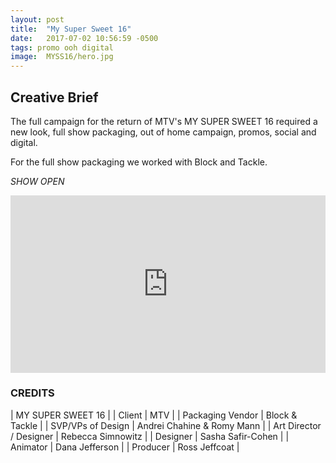 ```yaml
---
layout: post
title:  "My Super Sweet 16"
date:   2017-07-02 10:56:59 -0500
tags: promo ooh digital
image:	MYSS16/hero.jpg	
---
```


## Creative Brief

The full campaign for the return of MTV's MY SUPER SWEET 16 required a new look, full show packaging, out of home campaign, promos, social and digital.  

For the full show packaging we worked with Block and Tackle.  

*SHOW OPEN*
<div style="padding:56.25% 0 0 0;position:relative;"><iframe src="https://player.vimeo.com/video/871872386?title=0&byline=0&portrait=0" style="position:absolute;top:0;left:0;width:100%;height:100%;" frameborder="0" allow="autoplay; fullscreen" allowfullscreen></iframe></div><script src="https://player.vimeo.com/api/player.js"></script>


### CREDITS 

| MY SUPER SWEET 16 |
| Client | MTV |
| Packaging Vendor | Block & Tackle |
| SVP/VPs of Design | Andrei Chahine & Romy Mann |
| Art Director / Designer | Rebecca Simnowitz |
| Designer | Sasha Safir-Cohen |
| Animator | Dana Jefferson |
| Producer | Ross Jeffcoat |
